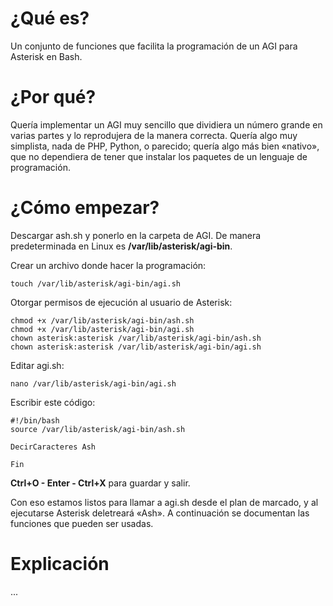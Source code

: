 # ¿Qué es?

Un conjunto de funciones que facilita la programación de un AGI para Asterisk en Bash.


# ¿Por qué?

Quería implementar un AGI muy sencillo que dividiera un número grande en varias partes y lo reprodujera de la manera correcta. Quería algo muy simplista, nada de PHP, Python, o parecido; quería algo más bien «nativo», que no dependiera de tener que instalar los paquetes de un lenguaje de programación.

# ¿Cómo empezar?

Descargar ash.sh y ponerlo en la carpeta de AGI. De manera predeterminada en Linux es **/var/lib/asterisk/agi-bin**.

Crear un archivo donde hacer la programación:

    touch /var/lib/asterisk/agi-bin/agi.sh

Otorgar permisos de ejecución al usuario de Asterisk:

    chmod +x /var/lib/asterisk/agi-bin/ash.sh
    chmod +x /var/lib/asterisk/agi-bin/agi.sh
    chown asterisk:asterisk /var/lib/asterisk/agi-bin/ash.sh
    chown asterisk:asterisk /var/lib/asterisk/agi-bin/agi.sh

Editar agi.sh:

    nano /var/lib/asterisk/agi-bin/agi.sh

Escribir este código:

    #!/bin/bash
    source /var/lib/asterisk/agi-bin/ash.sh
    
    DecirCaracteres Ash
    
    Fin

**Ctrl+O - Enter - Ctrl+X** para guardar y salir.

Con eso estamos listos para llamar a agi.sh desde el plan de marcado, y al ejecutarse Asterisk deletreará «Ash». A continuación se documentan las funciones que pueden ser usadas.


# Explicación

...
